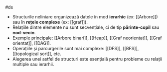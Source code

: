 #ds

- Structurile neliniare organizează datele în mod **ierarhic** (ex: [[Arbore]]) sau în **rețele complexe** (ex: [[graf]]).
- Relațiile dintre elemente nu sunt secvențiale, ci de tip **părinte-copil** sau **nod-vecin**.
- Exemple principale: [[Arbore binari]], [[Heap]], [[Graf neorientat]], [[Graf orientat]], [[DAG]].
- Operațiile și parcurgerile sunt mai complexe: [[DFS]], [[BFS]], [[topological sort]], etc.
- Alegerea unei astfel de structuri este esențială pentru probleme cu relații multiple sau ierarhii.

